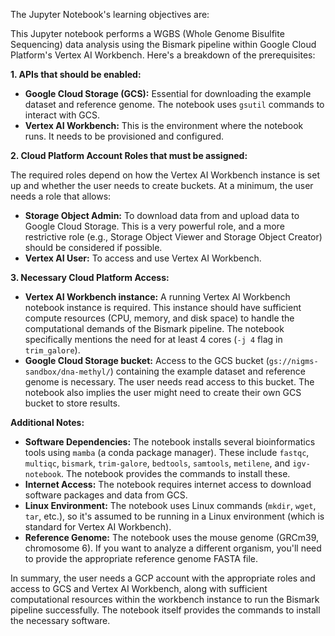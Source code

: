The Jupyter Notebook's learning objectives are:

This Jupyter notebook performs a WGBS (Whole Genome Bisulfite Sequencing) data analysis using the Bismark pipeline within Google Cloud Platform's Vertex AI Workbench.  Here's a breakdown of the prerequisites:

**1. APIs that should be enabled:**

* **Google Cloud Storage (GCS):**  Essential for downloading the example dataset and reference genome.  The notebook uses `gsutil` commands to interact with GCS.
* **Vertex AI Workbench:** This is the environment where the notebook runs.  It needs to be provisioned and configured.

**2. Cloud Platform Account Roles that must be assigned:**

The required roles depend on how the Vertex AI Workbench instance is set up and whether the user needs to create buckets.  At a minimum, the user needs a role that allows:

* **Storage Object Admin:**  To download data from and upload data to Google Cloud Storage.  This is a very powerful role, and a more restrictive role (e.g., Storage Object Viewer and Storage Object Creator) should be considered if possible.
* **Vertex AI User:** To access and use Vertex AI Workbench.

**3. Necessary Cloud Platform Access:**

* **Vertex AI Workbench instance:** A running Vertex AI Workbench notebook instance is required.  This instance should have sufficient compute resources (CPU, memory, and disk space) to handle the computational demands of the Bismark pipeline.  The notebook specifically mentions the need for at least 4 cores (`-j 4` flag in `trim_galore`).
* **Google Cloud Storage bucket:** Access to the GCS bucket (`gs://nigms-sandbox/dna-methyl/`) containing the example dataset and reference genome is necessary.  The user needs read access to this bucket.  The notebook also implies the user might need to create their own GCS bucket to store results.


**Additional Notes:**

* **Software Dependencies:** The notebook installs several bioinformatics tools using `mamba` (a conda package manager).  These include `fastqc`, `multiqc`, `bismark`, `trim-galore`, `bedtools`, `samtools`, `metilene`, and `igv-notebook`.  The notebook provides the commands to install these.
* **Internet Access:** The notebook requires internet access to download software packages and data from GCS.
* **Linux Environment:** The notebook uses Linux commands (`mkdir`, `wget`, `tar`, etc.), so it's assumed to be running in a Linux environment (which is standard for Vertex AI Workbench).
* **Reference Genome:** The notebook uses the mouse genome (GRCm39, chromosome 6).  If you want to analyze a different organism, you'll need to provide the appropriate reference genome FASTA file.


In summary, the user needs a GCP account with the appropriate roles and access to GCS and Vertex AI Workbench, along with sufficient computational resources within the workbench instance to run the Bismark pipeline successfully.  The notebook itself provides the commands to install the necessary software.